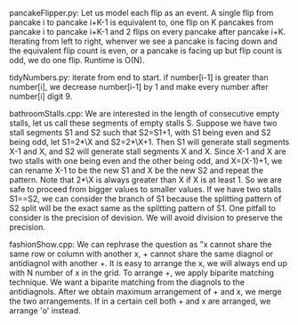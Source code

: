 pancakeFlipper.py: Let us model each flip as an event. A single flip from pancake i to pancake i+K-1 is equivalent to, one flip on K pancakes from pancake i to pancake i+K-1 and 2 flips on every pancake after pancake i+K. Iterating from left to right, whenver we see a pancake is facing down and the equivalent flip count is even, or a pancake is facing up but flip count is odd, we do one flip. Runtime is O(N).

tidyNumbers.py: iterate from end to start. if number\[i-1] is greater than number\[i], we decrease number\[i-1] by 1 and make every number after number\[i] digit 9.

bathroomStalls.cpp: We are interested in the length of consecutive empty stalls, let us call these segments of empty stalls S. Suppose we have two stall segments S1 and S2 such that S2=S1+1, with S1 being even and S2 being odd, let S1=2*\X and S2=2*\X+1. Then S1 will generate stall segments X-1 and X, and S2 will generate stall segments X and X. Since X-1 and X are two stalls with one being even and the other being odd, and X=(X-1)+1, we can rename X-1 to be the new S1 and X be the new S2 and repeat the pattern. Note that 2*\X is always greater than X if X is at least 1. So we are safe to proceed from bigger values to smaller values. If we have two stalls S1==S2, we can consider the branch of S1 because the splitting pattern of S2 split will be the exact same as the splitting pattern of S1. One pitfall to consider is the precision of devision. We will avoid division to preserve the precision.

fashionShow.cpp: We can rephrase the question as "x cannot share the same row or column with another x, + cannot share the same diagnol or antidiagnol with another +. It is easy to arrange the x, we will always end up with N number of x in the grid. To arrange +, we apply biparite matching technique. We want a biparite matching from the diagnols to the antidiagnols. After we obtain maximum arrangement of + and x, we merge the two arrangements. If in a certain cell both + and x are arranged, we arrange 'o' instead. 
